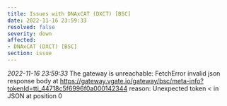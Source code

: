 ```yaml
---
title: Issues with DNAxCAT (DXCT) [BSC]
date: 2022-11-16 23:59:33
resolved: false
severity: down
affected:
- DNAxCAT (DXCT) [BSC]
section: issue
---
```


*2022-11-16 23:59:33* The gateway is unreachable: FetchError invalid json response body at https://gateway.vgate.io/gateway/bsc/meta-info?tokenId=tti_44718c5f6996f0a000142344 reason: Unexpected token < in JSON at position 0